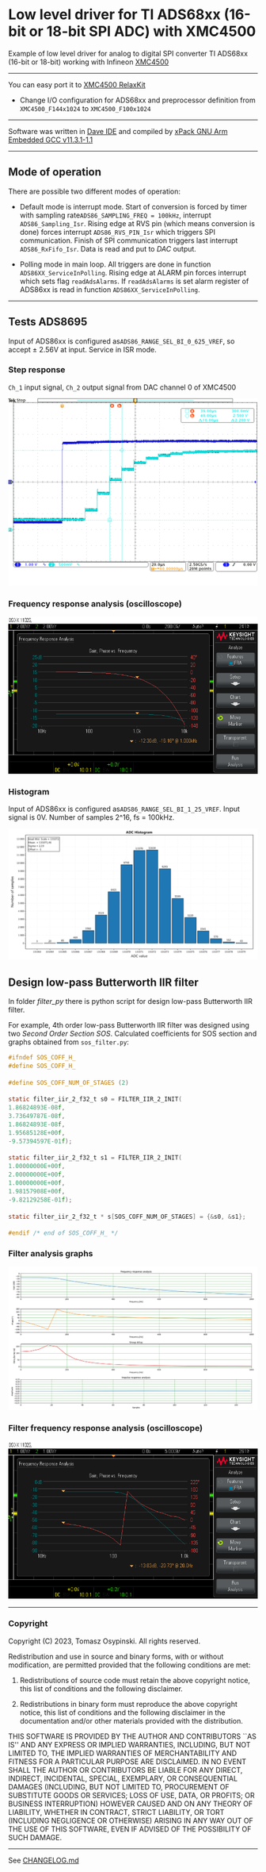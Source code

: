 # Low level driver for TI ADS68xx (16-bit or 18-bit SPI ADC) with XMC4500

Example of low level driver for analog to digital SPI converter TI ADS68xx (16-bit or 18-bit) working with
Infineon [XMC4500][xmc4500]

---

You can easy port it to [XMC4500 RelaxKit][xmc4500_kit]

- Change I/O configuration for ADS68xx and preprocessor definition from `XMC4500_F144x1024` to `XMC4500_F100x1024`

---

Software was written in [Dave IDE][dave_ide] and compiled by [xPack GNU Arm Embedded GCC v11.3.1-1.1][xpack]

---

## Mode of operation

There are possible two different modes of operation:

- Default mode is interrupt mode.
Start of conversion is forced by timer with sampling rate`ADS86_SAMPLING_FREQ = 100kHz`, interrupt `ADS86_Sampling_Isr`.
Rising edge at RVS pin (which means conversion is done) forces interrupt `ADS86_RVS_PIN_Isr` which triggers SPI communication.
Finish of SPI communication triggers last interrupt `ADS86_RxFifo_Isr`. Data is read and put to *DAC* output.

- Polling mode in main loop.
All triggers are done in function `ADS86XX_ServiceInPolling`.
Rising edge at ALARM pin forces interrupt which sets flag `readAdsAlarms`.
If `readAdsAlarms` is set alarm register of ADS86xx is read in function `ADS86XX_ServiceInPolling`.

---

## Tests ADS8695

Input of ADS86xx is configured as`ADS86_RANGE_SEL_BI_0_625_VREF`, so accept ± 2.56V at input. Service in ISR mode.

### Step response

`Ch_1` input signal, `Ch_2` output signal from DAC channel 0 of XMC4500

<p align="center"> <img src="./img/step.png"> </p>

### Frequency response analysis (oscilloscope)

<p align="center"> <img src="./img/fra.png"> </p>

### Histogram

Input of ADS86xx is configured as`ADS86_RANGE_SEL_BI_1_25_VREF`. Input signal is 0V.
Number of samples 2^16, fs = 100kHz.

<p align="center"> <img src="./img/Histogram_BI_1_25_VREF.png"> </p>

## Design low-pass Butterworth IIR filter

In folder *filter_py* there is python script for design low-pass Butterworth IIR filter.

For example, 4th order low-pass Butterworth IIR filter was designed using two *Second Order Section SOS*.
Calculated coefficients for SOS section and graphs obtained from `sos_filter.py`:

```c
#ifndef SOS_COFF_H_
#define SOS_COFF_H_

#define SOS_COFF_NUM_OF_STAGES (2)

static filter_iir_2_f32_t s0 = FILTER_IIR_2_INIT(
1.86824893E-08f,
3.73649787E-08f,
1.86824893E-08f,
1.95685128E+00f,
-9.57394597E-01f);

static filter_iir_2_f32_t s1 = FILTER_IIR_2_INIT(
1.00000000E+00f,
2.00000000E+00f,
1.00000000E+00f,
1.98157908E+00f,
-9.82129258E-01f);

static filter_iir_2_f32_t * s[SOS_COFF_NUM_OF_STAGES] = {&s0, &s1};

#endif /* end of SOS_COFF_H_ */
```

### Filter analysis graphs

<p align="center"> <img src="./img/lowpass_butter_4_sos.png"> </p>

### Filter frequency response analysis (oscilloscope)

<p align="center"> <img src="./img/scope_lowpass_butter_4_sos.png"> </p>

---

### Copyright

Copyright (C) 2023, Tomasz Osypinski. All rights reserved.

Redistribution and use in source and binary forms, with or without
modification, are permitted provided that the following conditions
are met:

1. Redistributions of source code must retain the above copyright
  notice, this list of conditions and the following disclaimer.

2. Redistributions in binary form must reproduce the above copyright
  notice, this list of conditions and the following disclaimer in the
  documentation and/or other materials provided with the distribution.

THIS SOFTWARE IS PROVIDED BY THE AUTHOR AND CONTRIBUTORS ``AS IS'' AND
ANY EXPRESS OR IMPLIED WARRANTIES, INCLUDING, BUT NOT LIMITED TO, THE
IMPLIED WARRANTIES OF MERCHANTABILITY AND FITNESS FOR A PARTICULAR PURPOSE
ARE DISCLAIMED.  IN NO EVENT SHALL THE AUTHOR OR CONTRIBUTORS BE LIABLE
FOR ANY DIRECT, INDIRECT, INCIDENTAL, SPECIAL, EXEMPLARY, OR CONSEQUENTIAL
DAMAGES (INCLUDING, BUT NOT LIMITED TO, PROCUREMENT OF SUBSTITUTE GOODS
OR SERVICES; LOSS OF USE, DATA, OR PROFITS; OR BUSINESS INTERRUPTION)
HOWEVER CAUSED AND ON ANY THEORY OF LIABILITY, WHETHER IN CONTRACT, STRICT
LIABILITY, OR TORT (INCLUDING NEGLIGENCE OR OTHERWISE) ARISING IN ANY WAY
OUT OF THE USE OF THIS SOFTWARE, EVEN IF ADVISED OF THE POSSIBILITY OF
SUCH DAMAGE.

---
See [CHANGELOG.md](./CHANGELOG.md)

[xmc4500]: https://www.infineon.com/cms/en/product/microcontroller/32-bit-industrial-microcontroller-based-on-arm-cortex-m/32-bit-xmc4000-industrial-microcontroller-arm-cortex-m4/xmc4500/#!designsupport
[xmc4500_kit]: https://www.infineon.com/cms/en/product/evaluation-boards/kit_xmc45_relax_lite_v1/
[dave_ide]: https://softwaretools.infineon.com/tools/com.ifx.tb.tool.daveide
[xpack]: https://github.com/xpack-dev-tools/arm-none-eabi-gcc-xpack/releases
